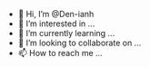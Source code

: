 - 👋 Hi, I’m @Den-ianh
- 👀 I’m interested in ...
- 🌱 I’m currently learning ...
- 💞️ I’m looking to collaborate on ...
- 📫 How to reach me ...

<!---
Den-ianh/Den-ianh is a ✨ special ✨ repository because its `README.md` (this file) appears on your GitHub profile.
You can click the Preview link to take a look at your changes.
--->
